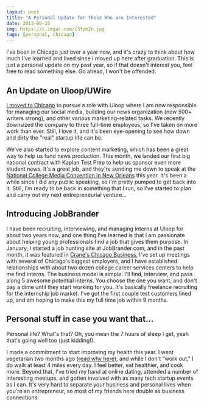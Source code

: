 ```yaml
---
layout: post
title: "A Personal Update for Those Who are Interested"
date: 2013-08-15
img: https://i.imgur.com/c3fpm2n.jpg
tags: [personal, chicago]
---
```

I've been in Chicago just over a year now, and it's crazy to think about how much I've learned and lived since I moved up here after graduation. This is just a personal update on my past year, so if that doesn't interest you, feel free to read something else. Go ahead, I won't be offended.

## An Update on Uloop/UWire

[I moved to Chicago](/posts/moving-to-a-new-place-my-first-post-in-chiago) to pursue a role with Uloop where I am now responsible for managing our social media, building our news organization (now 500+ writers strong), and other various marketing-related tasks. We recently downsized the company to three full-time employees, so I've taken on more work than ever. Still, I love it, and it's been eye-opening to see how down and dirty the "real" startup life can be.

We've also started to explore content marketing, which has been a great way to help us fund news production. This month, we landed our first big national contract with Kaplan Test Prep to help us sponsor even more student news. It's a great job, and they're sending me down to speak at the [National College Media Convention in New Orleans](http://nola13.org/) this year. It's been a while since I did any public speaking, so I'm pretty pumped to get back into it. Still, I'm ready to be back in something that _I_ run, so I've started to plan and carry out my next entrepreneurial venture...

## Introducing JobBrander

I have been recruiting, interviewing, and managing interns at Uloop for about two years now, and one thing I've learned is that I am passionate about helping young professionals find a job that gives them purpose. In January, I started a job hunting site at JobBrander.com, and in the past month, it was featured in [Crane's Chicago Business](http://www.chicagobusiness.com/article/20130723/NEWS07/130729951/party-booking-goes-online-fundraising-goes-social-and-more), I've set up meetings with several of Chicago's biggest employers, and I have established relationships with about two dozen college career services centers to help me find interns. The business model is simple: I'll find, interview, and pass along 5 awesome potential interns. You choose the one you want, and don't pay a dime until they start working for you. It's basically freelance recruiting for the internship job market. I've got the first couple test customers lined up, and am hoping to make this my full time job within 9 months.

## Personal stuff in case you want that...

Personal life? What's that? Oh, you mean the 7 hours of sleep I get, yeah that's going well too (just kidding!).

I made a commitment to start improving my health this year. I went vegetarian two months ago ([read why here](https://www.karllhughes.com/posts/why-ive-decided-to-go-vegetarian)), and while I don't "work out," I do walk at least 4 miles every day. I feel better, eat healthier, and cook more. Beyond that, I've tried my hand at online dating, attended a number of interesting meetups, and gotten involved with as many tech startup events as I can. It's very hard to separate your business and personal lives when you're an entrepreneur, so most of my friends here double as business connections.
